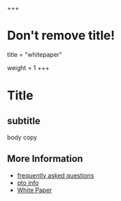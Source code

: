 +++
# Don't remove title!
title = "whitepaper"

weight = 1
+++

# Title
## subtitle

body copy


## More Information

- [frequently asked questions](/faq)
- [pto info](/pto)
- [White Paper](http://tiny.cc/tf_whitepaper_pto)

